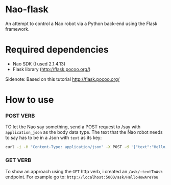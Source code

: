 # Nao-flask
An attempt to control a Nao robot via a Python back-end using the Flask framework.

# Required dependencies
* Nao SDK (I used 2.1.4.13)
* Flask library (http://flask.pocoo.org/)

Sidenote: Based on this tutorial http://flask.pocoo.org/


# How to use

### POST VERB

TO let the Nao say something, send a POST request to /say with `application_json` as the body data type. The text that the Nao robot needs to say has to be in a Json with `text` as its key:

```bash
curl -i -H "Content-Type: application/json" -X POST -d '{"text":"Hello, I am Nao!"}' http://localhost:5000/say
```

### GET VERB

To show an approach using the `GET` http verb, i created an `/ask/:textToAsk` endpoint. For example go to: `http://localhost:5000/ask/HelloHowAreYou`
